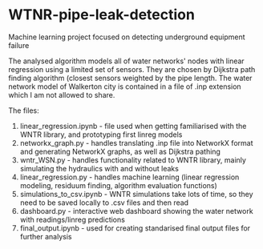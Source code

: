 # WTNR-pipe-leak-detection
Machine learning project focused on detecting underground equipment failure

The analysed algorithm models all of water networks' nodes with linear regression using a limited set of sensors. They are chosen by Dijkstra path finding algorithm (closest sensors weighted by the pipe length. The water network model of Walkerton city is contained in a file of .inp extension which I am not allowed to share.

The files:
1) linear_regression.ipynb           - file used when getting familiarised with the WNTR library, and prototyping first linreg models
2) networkx_graph.py                 - handles translating .inp file into NetworkX format and generating NetworkX graphs, as well as Dijkstra pathing
3) wntr_WSN.py                       - handles functionality related to WNTR library, mainly simulating the hydraulics with and without leaks
4) linear_regression.py              - handles machine learning (linear regression modeling, residuum finding, algorithm evaluation functions)
5) simulations_to_csv.ipynb          - WNTR simulations take lots of time, so they need to be saved locally to .csv files and then read
6) dashboard.py                      - interactive web dashboard showing the water network with readings/linreg predictions
7) final_output.ipynb                - used for creating standarised final output files for further analysis
